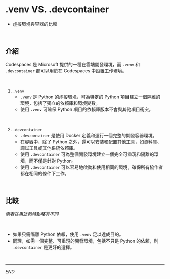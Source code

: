 # .venv VS. .devcontainer
- 虛擬環境與容器的比較

</br>

## 介紹

Codespaces 是 Microsoft 提供的一種在雲端開發環境，而 `.venv` 和 `.devcontainer` 都可以用於在 Codespaces 中設置工作環境。

</br>

1. `.venv`
   - `.venv` 是 Python 的虛擬環境，可為特定的 Python 項目建立一個隔離的環境，包括了獨立的依賴庫和環境變數。
   - 使用 `.venv` 可確保 Python 項目的依賴庫版本不會與其他項目衝突。

</br>

2. `.devcontainer`
   - `.devcontainer` 是使用 Docker 定義和運行一個完整的開發容器環境。
   - 在容器中，除了 Python 之外，還可以安裝和配置其他工具，如資料庫、調試工具或其他系統依賴庫。
   - 使用 `.devcontainer` 可為整個開發環境建立一個完全可重現和隔離的環境，而不僅是針對 Python。
   - 使用 `.devcontainer` 可以容易地啟動和使用相同的環境，確保所有協作者都在相同的條件下工作。

</br>

## 比較

_兩者在用途和特點略有不同_

</br>

- 如果只需隔離 Python 依賴，使用 `.venv` 足以達成目的。
- 同理，如需一個完整、可重現的開發環境，包括不只是 Python 的依賴，則 `.devcontainer` 是更好的選擇。

</br>

---

_END_